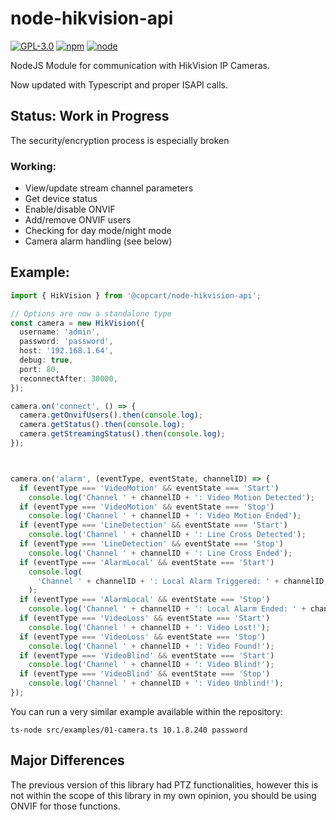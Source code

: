 # node-hikvision-api

[![GPL-3.0](https://img.shields.io/badge/license-GPL-blue.svg)]()
[![npm](https://img.shields.io/npm/v/npm.svg)]()
[![node](https://img.shields.io/node/v/gh-badges.svg)]()

NodeJS Module for communication with HikVision IP Cameras.

Now updated with Typescript and proper ISAPI calls.


## Status: Work in Progress

The security/encryption process is especially broken

### Working:

* View/update stream channel parameters
* Get device status
* Enable/disable ONVIF
* Add/remove ONVIF users
* Checking for day mode/night mode
* Camera alarm handling (see below)

## Example:
```typescript
import { HikVision } from '@copcart/node-hikvision-api';

// Options are now a standalone type
const camera = new HikVision({
  username: 'admin',
  password: 'password',
  host: '192.168.1.64',
  debug: true,
  port: 80,
  reconnectAfter: 30000,
});

camera.on('connect', () => {
  camera.getOnvifUsers().then(console.log);
  camera.getStatus().then(console.log);
  camera.getStreamingStatus().then(console.log);
});



camera.on('alarm', (eventType, eventState, channelID) => {
  if (eventType === 'VideoMotion' && eventState === 'Start')
    console.log('Channel ' + channelID + ': Video Motion Detected');
  if (eventType === 'VideoMotion' && eventState === 'Stop')
    console.log('Channel ' + channelID + ': Video Motion Ended');
  if (eventType === 'LineDetection' && eventState === 'Start')
    console.log('Channel ' + channelID + ': Line Cross Detected');
  if (eventType === 'LineDetection' && eventState === 'Stop')
    console.log('Channel ' + channelID + ': Line Cross Ended');
  if (eventType === 'AlarmLocal' && eventState === 'Start')
    console.log(
      'Channel ' + channelID + ': Local Alarm Triggered: ' + channelID,
    );
  if (eventType === 'AlarmLocal' && eventState === 'Stop')
    console.log('Channel ' + channelID + ': Local Alarm Ended: ' + channelID);
  if (eventType === 'VideoLoss' && eventState === 'Start')
    console.log('Channel ' + channelID + ': Video Lost!');
  if (eventType === 'VideoLoss' && eventState === 'Stop')
    console.log('Channel ' + channelID + ': Video Found!');
  if (eventType === 'VideoBlind' && eventState === 'Start')
    console.log('Channel ' + channelID + ': Video Blind!');
  if (eventType === 'VideoBlind' && eventState === 'Stop')
    console.log('Channel ' + channelID + ': Video Unblind!');
});
```

You can run a very similar example available within the repository:
```shell
ts-node src/examples/01-camera.ts 10.1.8.240 password  
 ```

## Major Differences

The previous version of this library had PTZ functionalities, 
however this is not within the scope of this library in my own opinion, you should be using
ONVIF for those functions.
